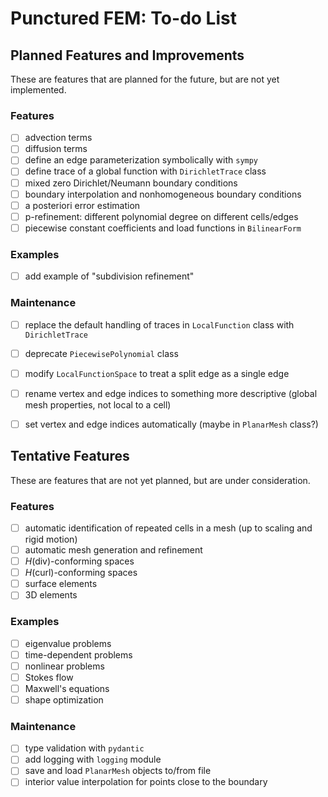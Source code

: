 # Punctured FEM: To-do List


## Planned Features and Improvements
These are features that are planned for the future, but are not yet implemented.
### Features
- [ ] advection terms
- [ ] diffusion terms
- [ ] define an edge parameterization symbolically with `sympy`
- [ ] define trace of a global function with `DirichletTrace` class
- [ ] mixed zero Dirichlet/Neumann boundary conditions
- [ ] boundary interpolation and nonhomogeneous boundary conditions
- [ ] a posteriori error estimation
- [ ] p-refinement: different polynomial degree on different cells/edges
- [ ] piecewise constant coefficients and load functions in `BilinearForm`
### Examples
- [ ] add example of "subdivision refinement"
### Maintenance
- [ ] replace the default handling of traces in `LocalFunction` class with `DirichletTrace`
- [ ] deprecate `PiecewisePolynomial` class
- [ ] modify `LocalFunctionSpace` to treat a split edge as a single edge
- [ ] rename vertex and edge indices to something more descriptive (global mesh properties, not local to a cell)
- [ ] set vertex and edge indices automatically (maybe in `PlanarMesh` class?)


## Tentative Features
These are features that are not yet planned, but are under consideration.
### Features
- [ ] automatic identification of repeated cells in a mesh (up to scaling and rigid motion)
- [ ] automatic mesh generation and refinement
- [ ] $H$(div)-conforming spaces
- [ ] $H$(curl)-conforming spaces
- [ ] surface elements
- [ ] 3D elements
### Examples
- [ ] eigenvalue problems
- [ ] time-dependent problems
- [ ] nonlinear problems
- [ ] Stokes flow
- [ ] Maxwell's equations
- [ ] shape optimization
### Maintenance
- [ ] type validation with `pydantic`
- [ ] add logging with `logging` module
- [ ] save and load `PlanarMesh` objects to/from file
- [ ] interior value interpolation for points close to the boundary